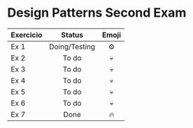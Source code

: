 # Design Patterns Second Exam

| Exercicio | Status| Emoji
| ------------- |:-------------:|:-----------:|
| Ex 1      | Doing/Testing | :gear: |
| Ex 2      | To do | :skull: |
| Ex 3      | To do | :skull: |
| Ex 4      | To do | :skull: |
| Ex 5      | To do | :skull: |
| Ex 6      | To do | :skull: |
| Ex 7      | Done | :fire: |
